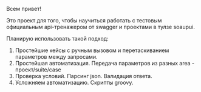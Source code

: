 Всем привет!

Это проект для того, чтобы научиться работать с тестовым официальным api-тренажером от swagger и проектами в тулзе soaupui.

Планирую использовать такой подход:
1. Простейшие кейсы с ручным вызовом и перетаскиванием параметров между запросами.
2. Простейшая автоматизация. Передача параметров из разных area - проект/suite/case
3. Проверка условий. Парсинг json. Валидация ответа.
4. Усложняем автоматизацию. Скрипты groovy.
